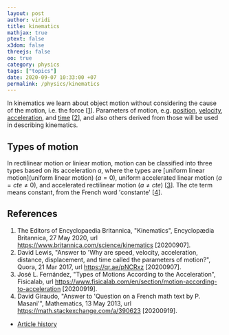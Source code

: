 ```yaml
---
layout: post
author: viridi
title: kinematics
mathjax: true
ptext: false
x3dom: false
threejs: false
oo: true
category: physics
tags: ["topics"]
date: 2020-09-07 10:33:00 +07
permalink: /physics/kinematics
---
```

In kinematics we learn about object motion without considering the cause of the motion, i.e. the force [[1](#ref1)]. Parameters of motion, e.g. [position](position), [velocity](velocity), [acceleration](acceleration), and [time](time) [[2](#ref2)], and also others derived from those will be used in describing kinematics. 


## Types of motion
In rectilinear motion or liniear motion, motion can be classified into three types based on its acceleration $a$, where the types are [uniform linear motion](uniform linear motion) ($a = 0$), uniform accelerated linear motion ($a = cte \ne 0$), and accelerated rectilinear motion ($a \ne cte$) [[3](#ref3)]. The cte term means constant, from the French word 'constante' [[4](#ref4)].


## References
1. <a name="ref1"></a>The Editors of Encyclopaedia Britannica, "Kinematics", Encyclopædia Britannica, 27 May 2020, url <https://www.britannica.com/science/kinematics> [20200907].
2. <a name="ref2"></a>David Lewis, "Answer to 'Why are speed, velocity, acceleration, distance, displacement, and time called the parameters of motion?", Quora, 21 Mar 2017, url <https://qr.ae/pNCRxz> [20200907].
3. <a name="ref3"></a>José L. Fernández, "Types of Motions According to the Acceleration", Fisicalab, url <https://www.fisicalab.com/en/section/motion-according-to-acceleration> [20200919].
4. <a name="ref4"></a>David Giraudo, "Answer to 'Question on a French math text by P. Masani'", Mathematics, 13 May 2013, url <https://math.stackexchange.com/a/390623> [20200919].

+ [Article history](https://github.com/butiran/butiran.github.io/commits/master/_posts/phys/2020-09-07-kinematics.md)
